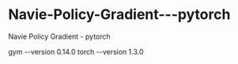 # Navie-Policy-Gradient---pytorch
Navie Policy Gradient - pytorch

gym --version 0.14.0
torch --version 1.3.0
